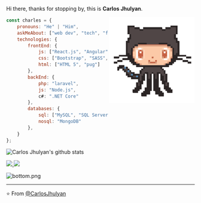 Hi there, thanks for stopping by, this is **Carlos Jhulyan**.

<img align='right' src="https://raw.githubusercontent.com/iCharlesZ/FigureBed/master/img/octocat.gif" width="230">

```javascript
const charles = {
    pronouns: "He" | "Him",
    askMeAbout: ["web dev", "tech", "frontend js dev"],
    technologies: {
        frontEnd: {
            js: ["React.js", "Angular"],
            css: ["Bootstrap", "SASS", "Tailwind"],
            html: ["HTML 5", "pug"]
        },
        backEnd: {
            php: "laravel",
            js: "Node.js",
            c#: ".NET Core"
        },
        databases: {
            sql: ["MySQL", "SQL Server"],
            nosql: "MongoDB"
        },
    }
};
```

![Carlos Jhulyan's github stats](https://github-readme-stats.vercel.app/api?username=CarlosJhulyan&hide=contribs,prs&count_private=true&show_icons=true)

<a href="https://github.com/CarlosJhulyan">
  <img src="https://img.shields.io/github/followers/CarlosJhulyan">
</a>
<a href="https://github.com/CarlosJhulyan">
   <img src="https://komarev.com/ghpvc/?username=CarlosJhulyan">
</a>

![bottom.png](https://raw.githubusercontent.com/CarlosJhulyan/FigureBed/master/img/readme-bottom.png)

---

⭐️ From [@CarlosJhulyan](https://github.com/CarlosJhulyan)

